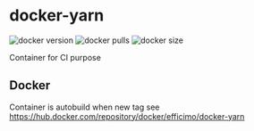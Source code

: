 # docker-yarn

![docker version](https://img.shields.io/docker/v/efficimo/docker-yarn?sort=semver&label=docker%20version)
![docker pulls](https://img.shields.io/docker/pulls/efficimo/docker-yarn)
![docker size](https://img.shields.io/docker/image-size/efficimo/docker-yarn?sort=semver)

Container for CI purpose

## Docker

Container is autobuild when new tag
see https://hub.docker.com/repository/docker/efficimo/docker-yarn
